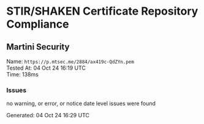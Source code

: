 # STIR/SHAKEN Certificate Repository Compliance

## Martini Security

Name: `https://p.mtsec.me/2884/ax419c-QdZYn.pem`\
Tested At: 04 Oct 24 16:19 UTC\
Time: 138ms

### Issues

no warning, or error, or notice date level issues were found

Generated: 04 Oct 24 16:29 UTC